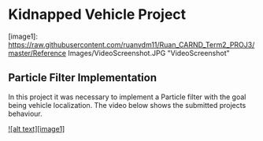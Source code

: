 # Kidnapped Vehicle Project

[//]: # (Image References)
[image1]: https://raw.githubusercontent.com/ruanvdm11/Ruan_CARND_Term2_PROJ3/master/Reference Images/VideoScreenshot.JPG "VideoScreenshot"

## Particle Filter Implementation

In this project it was necessary to implement a Particle filter with the goal being vehicle localization. The video below shows the submitted projects behaviour.

[![alt text][image1]](https://youtu.be/vSBTorm6AzY)


